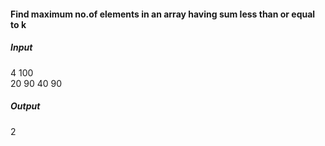 #### Find maximum no.of elements in an array having sum less than or equal to k

##### Input

4 100  
20 90 40 90

##### Output

2

